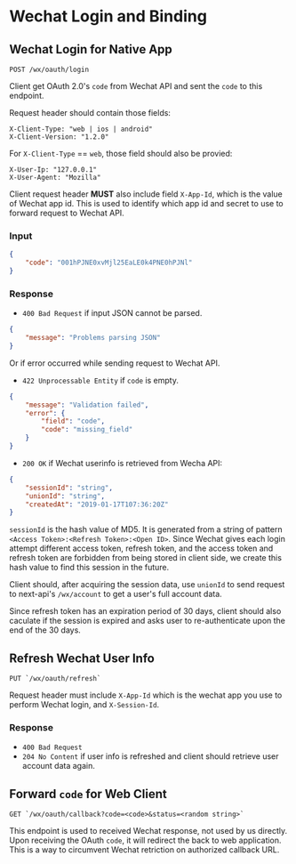 # Wechat Login and Binding

## Wechat Login for Native App

    POST /wx/oauth/login

Client get OAuth 2.0's `code` from Wechat API and sent the `code` to this endpoint.

Request header should contain those fields:
```
X-Client-Type: "web | ios | android"
X-Client-Version: "1.2.0"
```

For `X-Client-Type` == `web`, those field should also be provied:

```
X-User-Ip: "127.0.0.1"
X-User-Agent: "Mozilla"
```

Client request header **MUST** also include field `X-App-Id`, which is the value of Wechat app id. This is used to identify which app id and secret to use to forward request to Wechat API.

### Input

```json
{
    "code": "001hPJNE0xvMjl25EaLE0k4PNE0hPJNl"
}
```

### Response

* `400 Bad Request` if input JSON cannot be parsed.

```json
{
    "message": "Problems parsing JSON"
}
```

Or if error occurred while sending request to Wechat API.

* `422 Unprocessable Entity` if `code` is empty.

```json
{
    "message": "Validation failed",
    "error": {
        "field": "code",
        "code": "missing_field"
    }
}
```

* `200 OK` if Wechat userinfo is retrieved from Wecha API:
```json
{
    "sessionId": "string",
    "unionId": "string",
    "createdAt": "2019-01-17T107:36:20Z"
}
```

`sessionId` is the hash value of MD5. It is generated from a string of pattern `<Access Token>:<Refresh Token>:<Open ID>`. Since Wechat gives each login attempt different access token, refresh token, and the access  token and refresh token are forbidden from being stored in client side, we create this hash value to find this session in the future.

Client should, after acquiring the session data, use `unionId` to send request to next-api's `/wx/account` to get a user's full account data.

Since refresh token has an expiration period of 30 days, client should also caculate if the session is expired and asks user to re-authenticate upon the end of the 30 days.

## Refresh Wechat User Info

    PUT `/wx/oauth/refresh`

Request header must include `X-App-Id` which is the wechat app you use to perform Wechat login, and `X-Session-Id`.

### Response

* `400 Bad Request`
* `204 No Content` if user info is refreshed and client should retrieve user account data again.

## Forward `code` for Web Client

    GET `/wx/oauth/callback?code=<code>&status=<random string>`

This endpoint is used to received Wechat response, not used by us directly. Upon receiving the OAuth `code`, it will redirect the back to web application. This is a way to circumvent Wechat retriction on authorized callback URL.

